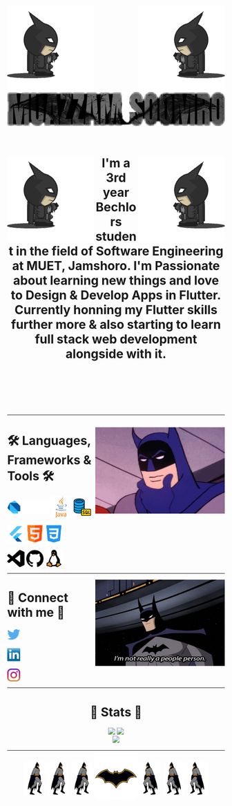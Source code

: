 <img align="left" width="200" height="200" src="https://github.com/Muazzy/Muazzy/blob/Muazzy-editing/images%20and%20gifs/left-tourch.gif"></a>
<img align="right" width="200" height="200" src="https://github.com/Muazzy/Muazzy/blob/Muazzy-editing/images%20and%20gifs/right-tourch.gif"></a>
<h1 align="center"Welcome to my Profile!</h1>


<div align="center">                                                               
<img src="https://github.com/Muazzy/Muazzy/blob/Muazzy-editing/images%20and%20gifs/name_logo_v2.png?raw=true" />
</div>

<br>

<img align="left" width="200" height="200" src="https://github.com/Muazzy/Muazzy/blob/Muazzy-editing/images%20and%20gifs/left-tourch.gif"></a>
<img align="right" width="200" height="200" src="https://github.com/Muazzy/Muazzy/blob/Muazzy-editing/images%20and%20gifs/right-tourch.gif"></a>
<p align="center">I'm a 3rd year Bechlors student in the field of Software Engineering at MUET, Jamshoro. I'm Passionate about learning new things and love to Design & Develop Apps in Flutter. Currently honning my Flutter skills further more & also starting to learn full stack web development alongside with it.</p>

<br>
<br>
<hr>

<img align="right" src="https://github.com/Muazzy/Muazzy/blob/Muazzy-editing/images%20and%20gifs/chin_rotated.gif?raw=true" height = "200" width="300"></a> 
<h1>🛠️ Languages, Frameworks & Tools 🛠️</h1>
<p align="left">   
<img align="center" src="https://github.com/Muazzy/Muazzy/blob/Muazzy-editing/icons/dart.svg" alt="" height="30" />  
<img align="center" src="https://github.com/Muazzy/Muazzy/blob/Muazzy-editing/icons/java.png" alt="" height="50" />
<img align="center" src="https://github.com/Muazzy/Muazzy/blob/Muazzy-editing/icons/database.png" alt="" height="40" /><br><br>
<img align="center" src="https://github.com/Muazzy/Muazzy/blob/Muazzy-editing/icons/flutter.png" alt="" height="40" />
<img align="center" src="https://github.com/Muazzy/Muazzy/blob/Muazzy-editing/icons/html.png" alt="" height="40" />
<img align="center" src="https://github.com/Muazzy/Muazzy/blob/Muazzy-editing/icons/css-3.png" alt="" height="40" /><br><br>
<img align="center" src="https://github.com/Muazzy/Muazzy/blob/Muazzy-editing/icons/visualstudiocode.svg" alt="" height="40" />
<img align="center" src="https://github.com/Muazzy/Muazzy/blob/Muazzy-editing/icons/github.png" alt="" height="40" />
<img align="center" src="https://github.com/Muazzy/Muazzy/blob/Muazzy-editing/icons/linux.png" alt="" height="40" />
</p>


<hr>

<img align="right" src="https://github.com/Muazzy/Muazzy/blob/Muazzy-editing/images%20and%20gifs/contactme.gif?raw=true" height = "200" width="300"></a>
<h1 >🤝 Connect with me 🤝</h1>
<p align="left">
<a href="https://twitter.com/MuazzamSoomro" target="blank"><img align="center" src="https://github.com/Muazzy/Muazzy/blob/Muazzy-editing/icons/twitter%20(2).png?raw=true" alt="" height="30" /></a> <br><br>    
<a href="https://www.linkedin.com/in/muazzam-soomro-2484541a2/" target="blank"><img align="center" src="https://github.com/Muazzy/Muazzy/blob/Muazzy-editing/icons/transparent-Linkedin-logo-icon.png?raw=true" alt="" height="30" /></a><br>  <br>  
<a href="https://www.instagram.com/muazzam_afaque/" target="blank"><img align="center" src="https://github.com/Muazzy/Muazzy/blob/Muazzy-editing/icons/instagram.png?raw=true" alt="" height="30" /></a>
</p>
<hr>

<h1 align = "center">🦇 Stats 🦇</h1>
<div align= "center">
<img src="https://github-readme-streak-stats.herokuapp.com?user=Muazzy&theme=github-dark-blue&hide_border=true&date_format=M%20j%5B%2C%20Y%5D&border=3A2A46&background=000000&stroke=717171&ring=ECAA21&fire=ECAA21&currStreakNum=6464D2&sideNums=3A3A79&currStreakLabel=ECAA21)](https://git.io/streak-stats"></a>
<img src="https://raw.githubusercontent.com/Muazzy/Muazzy/97d26929fa01612dda6332ad19be095b0fd31276/github-contribution-grid-snake.svg"></img> <br>
<img src="https://github-readme-stats.vercel.app/api/top-langs/?username=Muazzy&exclude_repo=Todo-App"></img>
</div>
<hr>
<p align="center">   
<img align="center" src="https://github.com/Muazzy/Muazzy/raw/Muazzy-editing/images%20and%20gifs/walking-forward.gif" width="10%" alt="" />  
<img align="center" src="https://github.com/Muazzy/Muazzy/raw/Muazzy-editing/images%20and%20gifs/walking-forward.gif" width="10%" alt="" />
<img align="center" src="https://github.com/Muazzy/Muazzy/raw/Muazzy-editing/images%20and%20gifs/walking-forward.gif" width="10%" alt="" />
<img align="center" src="https://github.com/Muazzy/Muazzy/blob/Muazzy-editing/images%20and%20gifs/batman-logo.gif" width="20%" alt="" />
<img align="center" src="https://github.com/Muazzy/Muazzy/blob/Muazzy-editing/images%20and%20gifs/walking-batman.gif" width="10%" alt="" />
<img align="center" src="https://github.com/Muazzy/Muazzy/blob/Muazzy-editing/images%20and%20gifs/walking-batman.gif" width="10%" alt="" />
<img align="center" src="https://github.com/Muazzy/Muazzy/blob/Muazzy-editing/images%20and%20gifs/walking-batman.gif" width="10%" alt="" />
</p>


